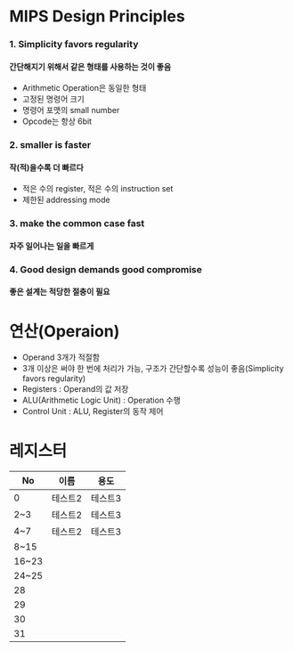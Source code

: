 # MIPS Design Principles
### 1. Simplicity favors regularity
#### 간단해지기 위해서 같은 형태를 사용하는 것이 좋음
* Arithmetic Operation은 동일한 형태
* 고정된 명령어 크기
* 명령어 포맷의 small number
* Opcode는 항상 6bit
### 2. smaller is faster
#### 작(적)을수록 더 빠르다
* 적은 수의 register, 적은 수의 instruction set
* 제한된 addressing mode
### 3. make the common case fast
#### 자주 일어나는 일을 빠르게
### 4. Good design demands good compromise
#### 좋은 설계는 적당한 절충이 필요

# 연산(Operaion)

* Operand 3개가 적절함
* 3개 이상은 써야 한 번에 처리가 가능, 구조가 간단할수록 성능이 좋음(Simplicity favors regularity)
* Registers : Operand의 값 저장
* ALU(Arithmetic Logic Unit) : Operation 수행
* Control Unit : ALU, Register의 동작 제어

# 레지스터

|No|이름|용도|
|---|---|---|
|0|테스트2|테스트3|
|2~3|테스트2|테스트3|
|4~7|테스트2|테스트3|
|8~15|
|16~23|
|24~25|
|28|
|29|
|30|
|31|